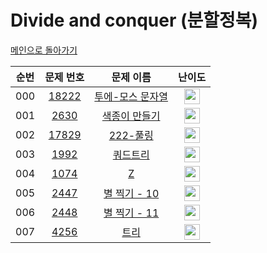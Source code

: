 # Divide and conquer (분할정복)

[메인으로 돌아가기](https://github.com/Alom-codingTest/codingTest-25-1)

| 순번  |                                   문제 번호                                   |                                     문제 이름                                     |                                        난이도                                         |
|:---:|:-------------------------------------------------------------------------:|:-----------------------------------------------------------------------------:|:----------------------------------------------------------------------------------:|
| 000 | <a href="https://www.acmicpc.net/problem/18222" target="_blank">18222</a> | <a href="https://www.acmicpc.net/problem/18222" target="_blank">투에-모스 문자열</a> | <img height="25px" width="25px" src="https://static.solved.ac/tier_small/9.svg"/>  |<a href="./../../solution/divide_and_conquer/18222" target="_blank">바로 가기</a>|
| 001 |  <a href="https://www.acmicpc.net/problem/2630" target="_blank">2630</a>  |  <a href="https://www.acmicpc.net/problem/2630" target="_blank">색종이 만들기</a>   | <img height="25px" width="25px" src="https://static.solved.ac/tier_small/9.svg"/>  |<a href="./../../solution/divide_and_conquer/2630" target="_blank">바로 가기</a>|
| 002 | <a href="https://www.acmicpc.net/problem/17829" target="_blank">17829</a> |  <a href="https://www.acmicpc.net/problem/17829" target="_blank">222-풀링</a>   | <img height="25px" width="25px" src="https://static.solved.ac/tier_small/9.svg"/>  |<a href="./../../solution/divide_and_conquer/17829" target="_blank">바로 가기</a>|
| 003 |  <a href="https://www.acmicpc.net/problem/1992" target="_blank">1992</a>  |    <a href="https://www.acmicpc.net/problem/1992" target="_blank">쿼드트리</a>    | <img height="25px" width="25px" src="https://static.solved.ac/tier_small/10.svg"/> |<a href="./../../solution/divide_and_conquer/1992" target="_blank">바로 가기</a>|
| 004 |  <a href="https://www.acmicpc.net/problem/1074" target="_blank">1074</a>  |     <a href="https://www.acmicpc.net/problem/1074" target="_blank">Z</a>      | <img height="25px" width="25px" src="https://static.solved.ac/tier_small/11.svg"/> |<a href="./../../solution/divide_and_conquer/1074" target="_blank">바로 가기</a>|
| 005 |  <a href="https://www.acmicpc.net/problem/2447" target="_blank">2447</a>  | <a href="https://www.acmicpc.net/problem/2447" target="_blank">별 찍기 - 10</a>  | <img height="25px" width="25px" src="https://static.solved.ac/tier_small/11.svg"/> |<a href="./../../solution/divide_and_conquer/2447" target="_blank">바로 가기</a>|
| 006 |  <a href="https://www.acmicpc.net/problem/2448" target="_blank">2448</a>  | <a href="https://www.acmicpc.net/problem/2448" target="_blank">별 찍기 - 11</a>  | <img height="25px" width="25px" src="https://static.solved.ac/tier_small/12.svg"/> |<a href="./../../solution/divide_and_conquer/2448" target="_blank">바로 가기</a>|
| 007 |  <a href="https://www.acmicpc.net/problem/4256" target="_blank">4256</a>  |     <a href="https://www.acmicpc.net/problem/4256" target="_blank">트리</a>     | <img height="25px" width="25px" src="https://static.solved.ac/tier_small/14.svg"/> |<a href="./../../solution/divide_and_conquer/4256" target="_blank">바로 가기</a>|
